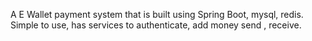 A E Wallet payment system that is built using Spring Boot, mysql, redis.
Simple to use, has services to authenticate, add money send , receive.
